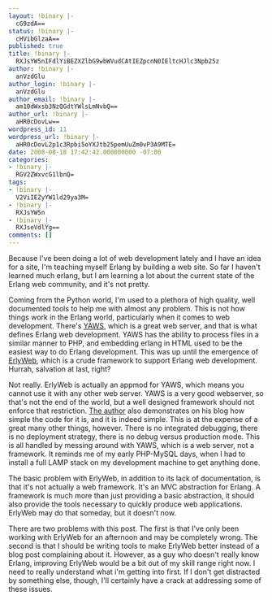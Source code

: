 ```yaml
---
layout: !binary |-
  cG9zdA==
status: !binary |-
  cHVibGlzaA==
published: true
title: !binary |-
  RXJsYW5nIFdlYiBEZXZlbG9wbWVudCAtIEZpcnN0IEltcHJlc3Npb25z
author: !binary |-
  anVzdGlu
author_login: !binary |-
  anVzdGlu
author_email: !binary |-
  am10dWxsb3NzQGdtYWlsLmNvbQ==
author_url: !binary |-
  aHR0cDovLw==
wordpress_id: 11
wordpress_url: !binary |-
  aHR0cDovL2p1c3Rpbi5oYXJtb25pemUuZm0vP3A9MTE=
date: 2008-08-18 17:42:42.000000000 -07:00
categories:
- !binary |-
  RGV2ZWxvcG1lbnQ=
tags:
- !binary |-
  V2ViIEZyYW1ld29ya3M=
- !binary |-
  RXJsYW5n
- !binary |-
  RXJseVdlYg==
comments: []
---
```

Because I've been doing a lot of web development lately and I have an idea for a site, I'm teaching myself Erlang by building a web site. So far I haven't learned much erlang, but I am learning a lot about the current state of the Erlang web community, and it's not pretty.

Coming from the Python world, I'm used to a plethora of high quality, well documented tools to help me with almost any problem. This is not how things work in the Erlang world, particularly when it comes to web development. There's <a href="http://yaws.hyber.org/">YAWS</a>, which is a great web server, and that is what defines Erlang web development. YAWS has the ability to process files in a similar manner to PHP, and embedding erlang in HTML used to be the easiest way to do Erlang development. This was up until the emergence of <a href="http://erlyweb.org/">ErlyWeb</a>, which is a crude framework to support Erlang web development. Hurrah, salvation at last, right?

Not really. ErlyWeb is actually an appmod for YAWS, which means you cannot use it with any other web server. YAWS is a very good webserver, so that's not the end of the world, but a well designed framework should not enforce that restriction. <a href="http://yarivsblog.com/articles/2006/10/27/introducing-erlyweb-the-erlang-twist-on-web-framworks/">The author</a> also demonstrates on his blog how simple the code for it is, and it is indeed simple. This is at the expense of a great many other things, however. There is no integrated debugging, there is no deployment strategy, there is no debug versus production mode. This is all handled by messing around with YAWS, which is a web server, not a framework. It reminds me of my early PHP-MySQL days, when I had to install a full LAMP stack on my development machine to get anything done.

The basic problem with ErlyWeb, in addition to its lack of documentation, is that it's not actually a web framework. It's an MVC abstraction for Erlang. A framework is much more than just providing a basic abstraction, it should also provide the tools necessary to quickly produce web applications. ErlyWeb may do that someday, but it doesn't now.

There are two problems with this post. The first is that I've only been working with ErlyWeb for an afternoon and may be completely wrong. The second is that I should be writing tools to make ErlyWeb better instead of a blog post complaining about it. However, as a guy who doesn't really know Erlang, improving ErlyWeb would be a bit out of my skill range right now. I need to really understand what i'm getting into first. If I don't get distracted by something else, though, I'll certainly have a crack at addressing some of these issues.
